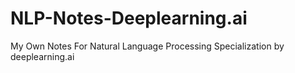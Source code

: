 # NLP-Notes-Deeplearning.ai
My Own Notes For Natural Language Processing Specialization by deeplearning.ai
